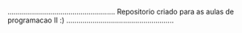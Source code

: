 .....................................................
Repositorio criado para as aulas de programacao II :)
.....................................................
